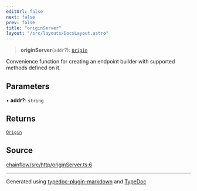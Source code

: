 ```yaml
---
editUrl: false
next: false
prev: false
title: "originServer"
layout: "/src/layouts/DocsLayout.astro"
---
```


> **originServer**(`addr`?): [`Origin`](/api/http/originserver/type-aliases/origin/)

Convenience function for creating an endpoint builder with supported methods defined on it.

## Parameters

• **addr?**: `string`

## Returns

[`Origin`](/api/http/originserver/type-aliases/origin/)

## Source

[chainflow/src/http/originServer.ts:6](https://github.com/edwinlzs/chainflow/blob/99ff659/src/http/originServer.ts#L6)

***

Generated using [typedoc-plugin-markdown](https://www.npmjs.com/package/typedoc-plugin-markdown) and [TypeDoc](https://typedoc.org/)
